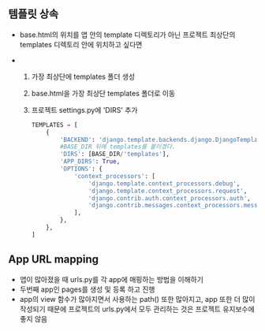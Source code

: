 ## 템플릿 상속

- base.html의 위치를 앱 안의 template 디렉토리가 아닌 프로젝트 최상단의 templates 디렉토리 안에 위치하고 싶다면

- 1. 가장 최상단에 templates 폴더 생성

  2. base.html을 가장 최상단 templates 폴더로 이동

  3. 프로젝트 settings.py에 'DIRS' 추가

     ```python
     TEMPLATES = [
         {
             'BACKEND': 'django.template.backends.django.DjangoTemplates',
             #BASE_DIR 뒤에 templates를 붙이겠다.
             'DIRS': [BASE_DIR/'templates'],
             'APP_DIRS': True,
             'OPTIONS': {
                 'context_processors': [
                     'django.template.context_processors.debug',
                     'django.template.context_processors.request',
                     'django.contrib.auth.context_processors.auth',
                     'django.contrib.messages.context_processors.messages',
                 ],
             },
         },
     ]
     ```

     

## App URL mapping

- 앱이 많아졌을 때 urls.py를 각 app에 매핑하는 방법을 이해하기
- 두번째 app인 pages를 생성 및 등록 하고 진행
- app의 view 함수가 많아지면서 사용하는 path() 또한 많아지고, app 또한 더 많이 작성되기 때문에 프로젝트의 urls.py에서 모두 관리하는 것은 프로젝트 유지보수에 좋지 않음